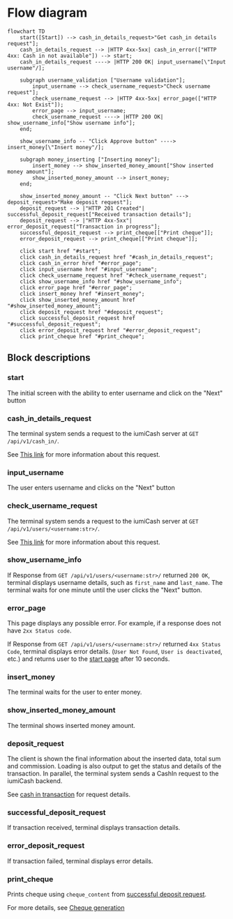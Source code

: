 # Flow diagram


```mermaid
flowchart TD
    start([Start]) --> cash_in_details_request>"Get cash_in details request"];
    cash_in_details_request --> |HTTP 4xx-5xx| cash_in_error(["HTTP 4xx: Cash in not available"]) --> start;
    cash_in_details_request ----> |HTTP 200 OK| input_username[\"Input username"/];
    
    subgraph username_validation ["Username validation"];
        input_username --> check_username_request>"Check username request"];
        check_username_request --> |HTTP 4xx-5xx| error_page(["HTTP 4xx: Not Exist"]);
        error_page --> input_username;
        check_username_request ----> |HTTP 200 OK| show_username_info["Show username info"];
    end;
    
    show_username_info -- "Click Approve button" ----> insert_money[\"Insert money"/];
    
    subgraph money_inserting ["Inserting money"];
        insert_money --> show_inserted_money_amount["Show inserted money amount"];
        show_inserted_money_amount --> insert_money;
    end;
    
    show_inserted_money_amount -- "Click Next button" ---> deposit_request>"Make deposit request"];
    deposit_request --> |"HTTP 201 Created"| successful_deposit_request["Received transaction details"];
    deposit_request --> |"HTTP 4xx-5xx"| error_deposit_request["Transaction in progress"];
    successful_deposit_request --> print_cheque[["Print cheque"]];
    error_deposit_request --> print_cheque[["Print cheque"]];

    click start href "#start";
    click cash_in_details_request href "#cash_in_details_request";
    click cash_in_error href "#error_page";
    click input_username href "#input_username";
    click check_username_request href "#check_username_request";
    click show_username_info href "#show_username_info";
    click error_page href "#error_page";
    click insert_money href "#insert_money";
    click show_inserted_money_amount href "#show_inserted_money_amount";
    click deposit_request href "#deposit_request";
    click successful_deposit_request href "#successful_deposit_request";
    click error_deposit_request href "#error_deposit_request";
    click print_cheque href "#print_cheque";
```



## Block descriptions

### start

The initial screen with the ability to enter username and click on the "Next" button

### cash_in_details_request

The terminal system sends a request to the iumiCash server at `GET /api/v1/cash_in/`.

See [This link](details.md) for more information about this request.

### input_username

The user enters username and clicks on the "Next" button

### check_username_request

The terminal system sends a request to the iumiCash server at `GET /api/v1/users/<username:str>/`.

See [This link](../users/retrieve.md) for more information about this request.

### show_username_info

If Response from `GET /api/v1/users/<username:str>/` returned `200 OK`, terminal displays username details,
such as `first_name` and `last_name`. The terminal waits for one minute until the user clicks the "Next" button.

### error_page

This page displays any possible error. For example, if a response does not have `2xx Status code`.

If Response from `GET /api/v1/users/<username:str>/` returned `4xx Status Code`, terminal displays error details.
(`User Not Found`, `User is deactivated`, etc.) and returns user to the [start page](#start) after 10 seconds.

### insert_money

The terminal waits for the user to enter money.

### show_inserted_money_amount

The terminal shows inserted money amount.

### deposit_request

The client is shown the final information about the inserted data, total sum and commission.
Loading is also output to get the status and details of the transaction.
In parallel, the terminal system sends a CashIn request to the iumiCash backend.

See [cash in transaction](../transactions/cash_in.md) for request details.

### successful_deposit_request

If transaction received, terminal displays transaction details.

### error_deposit_request

If transaction failed, terminal displays error details.

### print_cheque

Prints cheque using `cheque_content` from [successful deposit request](#successful_deposit_request).

For more details, see [Cheque generation](../cash_in/cheque_generation.md)
